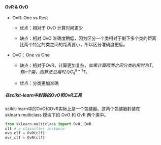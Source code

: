 #### OvR & OvO

- OvR: One vs Rest
  
  - 优点：相对于 OvO 计算时间更少
  
  - 缺点：相对 OvO 准确度稍低，因为区分一个类相对于剩下多个类的距离比两个特定的类之间的距离要小，所以区分准确度更低。

- OvO：One vs One
  
  - 缺点：相对于OvR，计算更加复杂，$如果计算两两之间分类的用时为T，有n个类，则算法总用时为C_n^{n-1}T$。
  
  - 优点：分类更加准确

##### 在scikit-learn中封装的OvO和OvR工具

scikit-learn中的OvO和OvR实际上是一个包装器。这两个包装器封装在 sklearn.multiclass 模块下的 OvO 和 OvR 两个类中。

```python
from sklearn.multiclass import OvO, OvR
clf # a classifier instance
ovo_clf = OvO(clf)
ovr_clf = OvR(clf)
```
